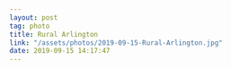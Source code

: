 ```yaml
---
layout: post
tag: photo
title: Rural Arlington
link: "/assets/photos/2019-09-15-Rural-Arlington.jpg"
date: 2019-09-15 14:17:47
---
```


